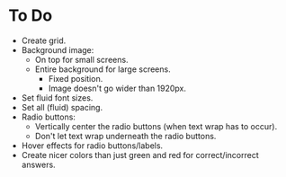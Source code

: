# To Do

- Create grid.
- Background image:
  - On top for small screens.
  - Entire background for large screens.
    - Fixed position.
    - Image doesn't go wider than 1920px.
- Set fluid font sizes.
- Set all (fluid) spacing.
- Radio buttons:
  - Vertically center the radio buttons (when text wrap has to occur).
  - Don't let text wrap underneath the radio buttons.
- Hover effects for radio buttons/labels.
- Create nicer colors than just green and red for correct/incorrect answers.